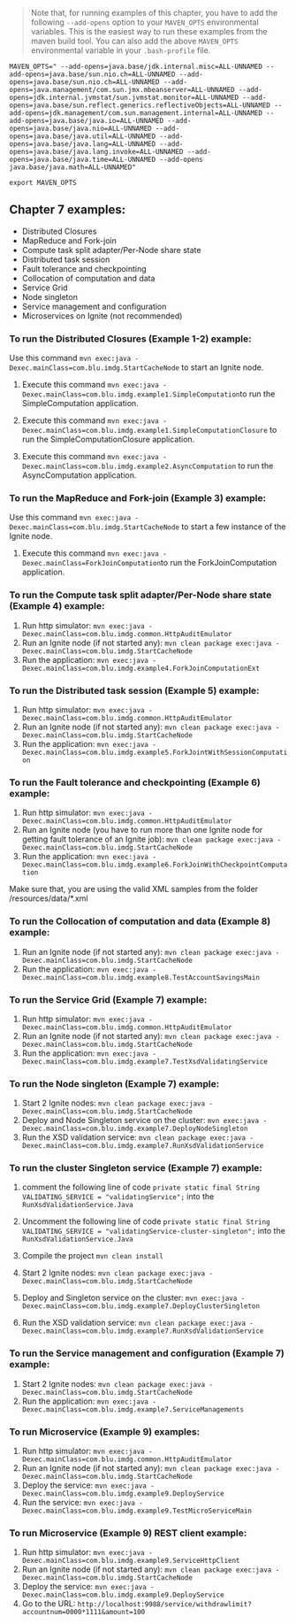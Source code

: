 > Note that, for running examples of this chapter, you have to add the following ```--add-opens``` option to your ```MAVEN_OPTS``` environmental variables. This is the easiest way to run these examples 
> from the maven build tool.
> You can also add the above ```MAVEN_OPTS``` environmental variable in your ```.bash-profile``` file.

```
MAVEN_OPTS=" --add-opens=java.base/jdk.internal.misc=ALL-UNNAMED --add-opens=java.base/sun.nio.ch=ALL-UNNAMED --add-opens=java.base/sun.nio.ch=ALL-UNNAMED --add-opens=java.management/com.sun.jmx.mbeanserver=ALL-UNNAMED --add-opens=jdk.internal.jvmstat/sun.jvmstat.monitor=ALL-UNNAMED --add-opens=java.base/sun.reflect.generics.reflectiveObjects=ALL-UNNAMED --add-opens=jdk.management/com.sun.management.internal=ALL-UNNAMED --add-opens=java.base/java.io=ALL-UNNAMED --add-opens=java.base/java.nio=ALL-UNNAMED --add-opens=java.base/java.util=ALL-UNNAMED --add-opens=java.base/java.lang=ALL-UNNAMED --add-opens=java.base/java.lang.invoke=ALL-UNNAMED --add-opens=java.base/java.time=ALL-UNNAMED --add-opens java.base/java.math=ALL-UNNAMED"

```

```
export MAVEN_OPTS
``` 



## Chapter 7 examples:

- Distributed Closures
- MapReduce and Fork-join
- Compute task split adapter/Per-Node share state
- Distributed task session
- Fault tolerance and checkpointing
- Collocation of computation and data
- Service Grid
- Node singleton
- Service management and configuration
- Microservices on Ignite (not recommended)

### To run the Distributed Closures (Example 1-2) example:

Use this command `mvn exec:java -Dexec.mainClass=com.blu.imdg.StartCacheNode` to start an Ignite node.

1) Execute this command `mvn exec:java -Dexec.mainClass=com.blu.imdg.example1.SimpleComputation`to run the SimpleComputation application.

2) Execute this command `mvn exec:java -Dexec.mainClass=com.blu.imdg.example1.SimpleComputationClosure` to run the SimpleComputationClosure application.

3) Execute this command `mvn exec:java -Dexec.mainClass=com.blu.imdg.example2.AsyncComputation` to run the AsyncComputation application.

### To run the MapReduce and Fork-join (Example 3) example:

Use this command `mvn exec:java -Dexec.mainClass=com.blu.imdg.StartCacheNode` to start a few instance of the Ignite node.

1) Execute this command `mvn exec:java -Dexec.mainClass=ForkJoinComputation`to run the ForkJoinComputation application.

### To run the Compute task split adapter/Per-Node share state (Example 4) example:

1) Run http simulator: `mvn exec:java -Dexec.mainClass=com.blu.imdg.common.HttpAuditEmulator`
2) Run an Ignite node (if not started any):  `mvn clean package exec:java -Dexec.mainClass=com.blu.imdg.StartCacheNode`
3) Run the application: `mvn exec:java -Dexec.mainClass=com.blu.imdg.example4.ForkJoinComputationExt`

### To run the Distributed task session (Example 5) example: 
1) Run http simulator: `mvn exec:java -Dexec.mainClass=com.blu.imdg.common.HttpAuditEmulator`
2) Run an Ignite node (if not started any):  `mvn clean package exec:java -Dexec.mainClass=com.blu.imdg.StartCacheNode`
3) Run the application: `mvn exec:java -Dexec.mainClass=com.blu.imdg.example5.ForkJointWithSessionComputation`

### To run the Fault tolerance and checkpointing (Example 6) example:
1) Run http simulator: `mvn exec:java -Dexec.mainClass=com.blu.imdg.common.HttpAuditEmulator`
2) Run an Ignite node (you have to run more than one Ignite node for getting fault tolerance of an Ignite job):  `mvn clean package exec:java -Dexec.mainClass=com.blu.imdg.StartCacheNode`
3) Run the application: `mvn exec:java -Dexec.mainClass=com.blu.imdg.example6.ForkJoinWithCheckpointComputation` 

Make sure that, you are using the valid XML samples from the folder /resources/data/*.xml

### To run the Collocation of computation and data (Example 8) example:

1) Run an Ignite node (if not started any):  `mvn clean package exec:java -Dexec.mainClass=com.blu.imdg.StartCacheNode`
2) Run the application: `mvn exec:java -Dexec.mainClass=com.blu.imdg.example8.TestAccountSavingsMain`

### To run the Service Grid (Example 7) example:

1) Run http simulator: `mvn exec:java -Dexec.mainClass=com.blu.imdg.common.HttpAuditEmulator`
2) Run an Ignite node (if not started any):  `mvn clean package exec:java -Dexec.mainClass=com.blu.imdg.StartCacheNode`
3) Run the application: `mvn exec:java -Dexec.mainClass=com.blu.imdg.example7.TestXsdValidatingService`

### To run the Node singleton (Example 7) example:

1) Start 2 Ignite nodes:  `mvn clean package exec:java -Dexec.mainClass=com.blu.imdg.StartCacheNode`
2) Deploy and Node Singleton service on the cluster: `mvn exec:java -Dexec.mainClass=com.blu.imdg.example7.DeployNodeSingleton`
3) Run the XSD validation service: `mvn clean package exec:java -Dexec.mainClass=com.blu.imdg.example7.RunXsdValidationService`

### To run the cluster Singleton service (Example 7) example: 
1) comment the following line of code `private static final String VALIDATING_SERVICE = "validatingService";` into the `RunXsdValidationService.Java`
2) Uncomment the following line of code `private static final String VALIDATING_SERVICE = "validatingService-cluster-singleton";` into the `RunXsdValidationService.Java`
3) Compile the project `mvn clean install`

4) Start 2 Ignite nodes:  `mvn clean package exec:java -Dexec.mainClass=com.blu.imdg.StartCacheNode`
5) Deploy and Singleton service on the cluster: `mvn exec:java -Dexec.mainClass=com.blu.imdg.example7.DeployClusterSingleton`
6) Run the XSD validation service: `mvn clean package exec:java -Dexec.mainClass=com.blu.imdg.example7.RunXsdValidationService`

### To run the Service management and configuration (Example 7) example: 

1) Start 2 Ignite nodes:  `mvn clean package exec:java -Dexec.mainClass=com.blu.imdg.StartCacheNode`
2) Run the application: `mvn exec:java -Dexec.mainClass=com.blu.imdg.example7.ServiceManagements`

### To run Microservice (Example 9) examples: 

1) Run http simulator: `mvn exec:java -Dexec.mainClass=com.blu.imdg.common.HttpAuditEmulator`
2) Run an Ignite node (if not started any):  `mvn clean package exec:java -Dexec.mainClass=com.blu.imdg.StartCacheNode`
3) Deploy the service: `mvn exec:java -Dexec.mainClass=com.blu.imdg.example9.DeployService`
4) Run the service: `mvn exec:java -Dexec.mainClass=com.blu.imdg.example9.TestMicroServiceMain`

### To run Microservice (Example 9) REST client example:

1) Run http simulator: `mvn exec:java -Dexec.mainClass=com.blu.imdg.example9.ServiceHttpClient`
2) Run an Ignite node (if not started any):  `mvn clean package exec:java -Dexec.mainClass=com.blu.imdg.StartCacheNode`
3) Deploy the service: `mvn exec:java -Dexec.mainClass=com.blu.imdg.example9.DeployService`
4) Go to the URL: `http://localhost:9988/service/withdrawlimit?accountnum=0000*1111&amount=100`

